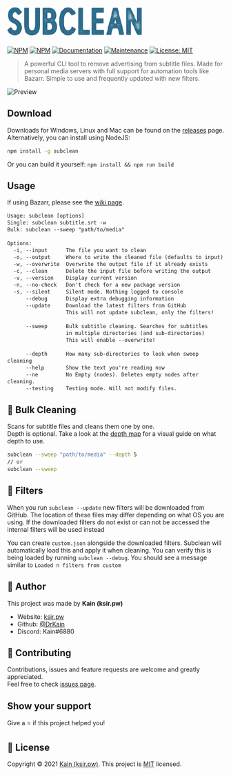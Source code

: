 # [![subclean](https://raw.githubusercontent.com/DrKain/subclean/main/text-logo.png)](#)

[![NPM](https://img.shields.io/npm/v/subclean)](https://www.npmjs.com/package/subclean) [![NPM](https://img.shields.io/npm/dt/subclean)](https://www.npmjs.com/package/subclean)
[![Documentation](https://img.shields.io/badge/documentation-yes-brightgreen.svg)](https://github.com/DrKain/subclean/wiki)
[![Maintenance](https://img.shields.io/badge/Maintained%3F-yes-green.svg)](https://github.com/DrKain/subclean/graphs/commit-activity)
[![License: MIT](https://img.shields.io/github/license/DrKain/subclean)](https://github.com/DrKain/subclean/blob/master/LICENSE)

> A powerful CLI tool to remove advertising from subtitle files. Made for personal media servers with full support for automation tools like Bazarr. Simple to use and frequently updated with new filters.

![Preview](https://i.imgur.com/iM9UWzw.png)

## Download

Downloads for Windows, Linux and Mac can be found on the [releases](https://github.com/DrKain/subclean/releases) page.  
Alternatively, you can install using NodeJS:

```sh
npm install -g subclean
```

Or you can build it yourself: `npm install && npm run build`

## Usage

If using Bazarr, please see the [wiki page](https://github.com/DrKain/subclean/wiki/Bazarr).

```
Usage: subclean [options]
Single: subclean subtitle.srt -w
Bulk: subclean --sweep "path/to/media"

Options:
  -i, --input      The file you want to clean
  -o, --output     Where to write the cleaned file (defaults to input)
  -w, --overwrite  Overwrite the output file if it already exists     
  -c, --clean      Delete the input file before writing the output    
  -v, --version    Display current version
  -n, --no-check   Don't check for a new package version
  -s, --silent     Silent mode. Nothing logged to console
      --debug      Display extra debugging information
      --update     Download the latest filters from GitHub
                   This will not update subclean, only the filters!

      --sweep      Bulk subtitle cleaning. Searches for subtitles
                   in multiple directories (and sub-directories)
                   This will enable --overwrite!

      --depth      How many sub-directories to look when sweep cleaning
      --help       Show the text you're reading now
      --ne         No Empty (nodes). Deletes empty nodes after cleaning.
      --testing    Testing mode. Will not modify files.
```

## 🧹 Bulk Cleaning

Scans for subtitle files and cleans them one by one.  
Depth is optional. Take a look at the [depth map](https://github.com/DrKain/subclean/wiki/Bulk-Cleaning#depth-map) for a visual guide on what depth to use.

```sh
subclean --sweep "path/to/media" --depth 5
// or
subclean --sweep
```

## 📝 Filters

When you run `subclean --update` new filters will be downloaded from GitHub.
The location of these files may differ depending on what OS you are using.
If the downloaded filters do not exist or can not be accessed the internal filters will be used instead

You can create `custom.json` alongside the downloaded filters. Subclean will automatically load this and apply it when cleaning. You can verify this is being loaded by running `subclean --debug`. You should see a message similar to `Loaded n filters from custom`

## 👤 Author

This project was made by **Kain (ksir.pw)**

-   Website: [ksir.pw](https://ksir.pw)
-   Github: [@DrKain](https://github.com/DrKain)
-   Discord: Kain#6880

## 🤝 Contributing

Contributions, issues and feature requests are welcome and greatly appreciated.  
Feel free to check [issues page](https://github.com/DrKain/subclean/issues).

## Show your support

Give a ⭐️ if this project helped you!

## 📝 License

Copyright © 2021 [Kain (ksir.pw)](https://github.com/DrKain).
This project is [MIT](https://github.com/DrKain/subclean/blob/master/LICENSE) licensed.
